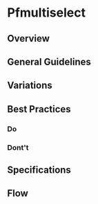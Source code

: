 # Pfmultiselect

## Overview

## General Guidelines

## Variations

## Best Practices

### Do

### Dont't

## Specifications

## Flow
